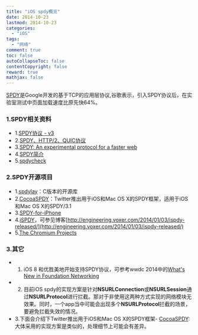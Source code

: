 ```yaml
---
title: "iOS spdy概览"
date: 2014-10-23
lastmod: 2014-10-23
categories:
  - "iOS"
tags:
  - "网络"
comment: true
toc: false
autoCollapseToc: false
contentCopyright: false
reward: true
mathjax: false
---
```

 [SPDY](http://baike.baidu.com/view/2984528.htm?fr=aladdin)是Google开发的基于TCP的应用层协议,谷歌表示，引入SPDY协议后，在实验室测试中页面加载速度比原先快64%。
 
 <!--more-->
### 1.SPDY相关资料 
 * 1.[SPDY协议 - v3](http://www.fireflysource.com/spdy/spdy-v3-cn.html)
 * 2.[SPDY、HTTP/2、QUIC协议](http://blog.csdn.net/hursing/article/details/22785475)
 * 3.[SPDY: An experimental protocol for a faster web](http://www.chromium.org/spdy/spdy-whitepaper)
 * 4.[SPDY简介](http://wufawei.com/2013/12/introduction-to-spdy/)
 * 5.[spdycheck](http://spdycheck.org)

### 2.SPDY开源项目
* 1.[spdylay](https://github.com/tatsuhiro-t/spdylay)：C版本的开源库
* 2.[CocoaSPDY](https://github.com/twitter/CocoaSPDY)：Twitter推出用于iOS和Mac OS X的SPDY框架，适用于iOS和Mac OS X的SPDY/3.1
* 3.[SPDY-for-iPhone](https://github.com/locationlabs/SPDY-for-iPhone.git)
* 4.[iSPDY](https://github.com/Voxer/iSPDY)，可参见博客[http://engineering.voxer.com/2014/01/03/ispdy-released/](http://engineering.voxer.com/2014/01/03/ispdy-released/)
* 5.[The Chromium Projects](http://www.chromium.org/spdy/)

### 3.其它
* 1. iOS 8 和优胜美地开始支持SPDY协议，可参考wwdc 2014中的[What's New in Foundation Networking](http://devstreaming.apple.com/videos/wwdc/2014/707xx1o5tdjnvg9/707/707_whats_new_in_foundation_networking.pdf?dl=1)
* 2. 目前iOS spdy的实现方案是针对**NSURLConnection**或**NSURLSession**通过**NSURLProtocol**进行拦截。那对于非使用这两种方式实现的网络模块无效果。同时，一个app当中可能会出现多个**NSURLProtocol**拦截的场景，要避免拦截失效的情况。
* 3.下面会介绍下Twitter推出用于iOS和Mac OS X的SPDY框架- [CocoaSPDY](https://github.com/twitter/CocoaSPDY):大体采用的实现方案是类似的，处理细节上可能会有差异。
